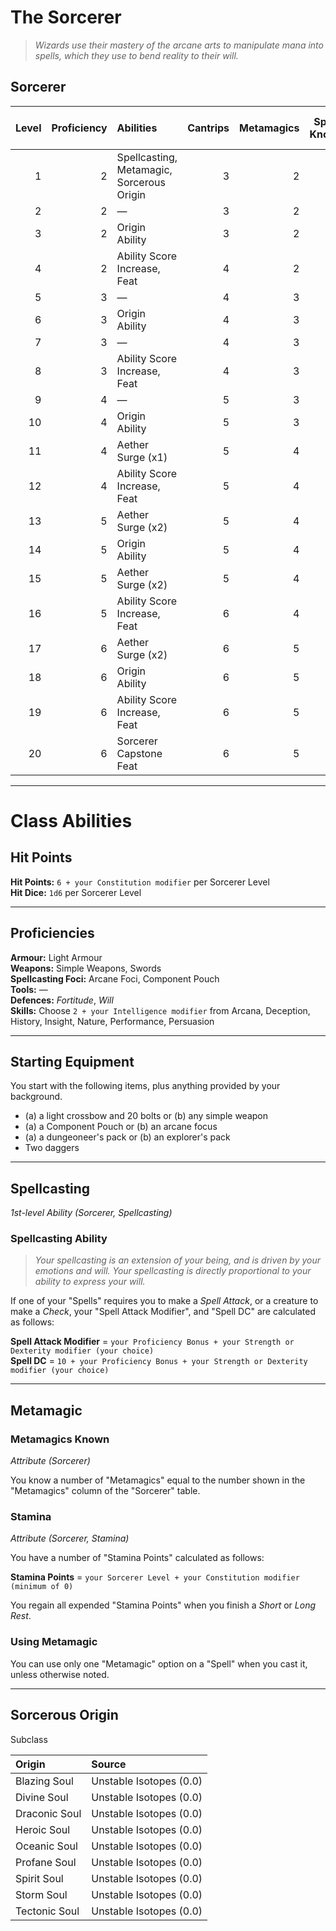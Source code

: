 # The Sorcerer

> *Wizards use their mastery of the arcane arts to manipulate mana into spells, which they use to bend reality to their will.*

## Sorcerer

| Level | Proficiency | Abilities                                 | Cantrips | Metamagics | Spells Known | Max Spell Level | Mana |
|------:|------------:|:------------------------------------------|---------:|-----------:|-------------:|:---------------:|-----:|
|     1 |           2 | Spellcasting, Metamagic, Sorcerous Origin |        3 |          2 |            4 |       1st       |    4 |
|     2 |           2 | —                                         |        3 |          2 |            5 |       1st       |    8 |
|     3 |           2 | Origin Ability                            |        3 |          2 |            6 |       2nd       |   12 |
|     4 |           2 | Ability Score Increase, Feat              |        4 |          2 |            7 |       2nd       |   16 |
|     5 |           3 | —                                         |        4 |          3 |            8 |       3rd       |   20 |
|     6 |           3 | Origin Ability                            |        4 |          3 |            9 |       3rd       |   24 |
|     7 |           3 | —                                         |        4 |          3 |           10 |       4th       |   28 |
|     8 |           3 | Ability Score Increase, Feat              |        4 |          3 |           11 |       4th       |   32 |
|     9 |           4 | —                                         |        5 |          3 |           12 |       5th       |   36 |
|    10 |           4 | Origin Ability                            |        5 |          3 |           13 |       5th       |   40 |
|    11 |           4 | Aether Surge (x1)                         |        5 |          4 |           14 |       6th       |   44 |
|    12 |           4 | Ability Score Increase, Feat              |        5 |          4 |           15 |       6th       |   48 |
|    13 |           5 | Aether Surge (x2)                         |        5 |          4 |           16 |       7th       |   52 |
|    14 |           5 | Origin Ability                            |        5 |          4 |           17 |       7th       |   56 |
|    15 |           5 | Aether Surge (x2)                         |        5 |          4 |           18 |       8th       |   60 |
|    16 |           5 | Ability Score Increase, Feat              |        6 |          4 |           19 |       8th       |   64 |
|    17 |           6 | Aether Surge (x2)                         |        6 |          5 |           20 |       9th       |   68 |
|    18 |           6 | Origin Ability                            |        6 |          5 |           21 |       9th       |   72 |
|    19 |           6 | Ability Score Increase, Feat              |        6 |          5 |           23 |       9th       |   76 |
|    20 |           6 | Sorcerer Capstone Feat                    |        6 |          5 |           24 |       9th       |   80 |

---

# Class Abilities

## Hit Points

**Hit Points:** `6 + your Constitution modifier` per Sorcerer Level  
**Hit Dice:** `1d6` per Sorcerer Level  

---

## Proficiencies

**Armour:** Light Armour  
**Weapons:** Simple Weapons, Swords  
**Spellcasting Foci:** Arcane Foci, Component Pouch  
**Tools:** —  
**Defences:** *Fortitude*, *Will*  
**Skills:** Choose `2 + your Intelligence modifier` from Arcana, Deception, History, Insight, Nature, Performance, Persuasion  

---

## Starting Equipment

You start with the following items, plus anything provided by your background.

* (a) a light crossbow and 20 bolts or (b) any simple weapon
* (a) a Component Pouch or (b) an arcane focus
* (a) a dungeoneer's pack or (b) an explorer's pack
* Two daggers

---

## Spellcasting
*1st-level Ability (Sorcerer, Spellcasting)*

<!-- TODO: complete sorcerer spellcasting -->

### Spellcasting Ability

> *Your spellcasting is an extension of your being, and is driven by your emotions and will. Your spellcasting is directly proportional to your ability to express your will.*

If one of your "Spells" requires you to make a *Spell Attack*, or a creature to make a *Check*, your "Spell Attack Modifier", and "Spell DC" are calculated as follows:

**Spell Attack Modifier** = `your Proficiency Bonus + your Strength or Dexterity modifier (your choice)`  
**Spell DC** = `10 + your Proficiency Bonus + your Strength or Dexterity modifier (your choice)`  

---

## Metamagic

### Metamagics Known
*Attribute (Sorcerer)*

You know a number of "Metamagics" equal to the number shown in the "Metamagics" column of the "Sorcerer" table.

### Stamina
*Attribute (Sorcerer, Stamina)*

You have a number of "Stamina Points" calculated as follows:

**Stamina Points** = `your Sorcerer Level + your Constitution modifier (minimum of 0)`

You regain all expended "Stamina Points" when you finish a *Short* or *Long Rest*.

### Using Metamagic

You can use only one "Metamagic" option on a "Spell" when you cast it, unless otherwise noted.

---

## Sorcerous Origin

Subclass

| Origin        | Source                  |
|:--------------|:------------------------|
| Blazing Soul  | Unstable Isotopes (0.0) |
| Divine Soul   | Unstable Isotopes (0.0) |
| Draconic Soul | Unstable Isotopes (0.0) |
| Heroic Soul   | Unstable Isotopes (0.0) |
| Oceanic Soul  | Unstable Isotopes (0.0) |
| Profane Soul  | Unstable Isotopes (0.0) |
| Spirit Soul   | Unstable Isotopes (0.0) |
| Storm Soul    | Unstable Isotopes (0.0) |
| Tectonic Soul | Unstable Isotopes (0.0) |
